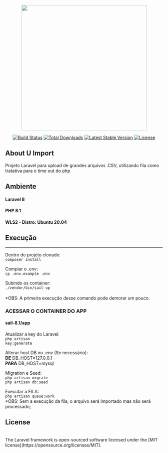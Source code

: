 <p align="center"><a href="https://laravel.com" target="_blank"><img src="https://raw.githubusercontent.com/laravel/art/master/logo-lockup/5%20SVG/2%20CMYK/1%20Full%20Color/laravel-logolockup-cmyk-red.svg" width="400"></a></p>

<p align="center">
<a href="https://travis-ci.org/laravel/framework"><img src="https://travis-ci.org/laravel/framework.svg" alt="Build Status"></a>
<a href="https://packagist.org/packages/laravel/framework"><img src="https://img.shields.io/packagist/dt/laravel/framework" alt="Total Downloads"></a>
<a href="https://packagist.org/packages/laravel/framework"><img src="https://img.shields.io/packagist/v/laravel/framework" alt="Latest Stable Version"></a>
<a href="https://packagist.org/packages/laravel/framework"><img src="https://img.shields.io/packagist/l/laravel/framework" alt="License"></a>
</p>

## About U Import

Projeto Laravel para upload de grandes arquivos .CSV, utilizando fila como tratativa para o time out do php

## Ambiente
#### Laravel 8
#### PHP 8.1
#### WLS2 - Distro: Ubuntu 20.04

## Execução

-------------------------
Dentro do projeto clonado:</br>
    <code>composer install</code>
 
Compiar o .env: </br>
    <code>cp .env.example .env</code>
    
Subindo os container:</br>
    <code>./vendor/bin/sail up</code>
</br>   
*OBS: A primeira execução desse comando pode demorar um pouco.


### ACESSAR O CONTAINER DO APP 
#### sail-8.1/app

Atualizar a key do Laravel:</br>
    <code>php artisan key:generate</code>

Alterar host DB no .env (Se necessário):</br>
    <b>DE</b> DB_HOST=127.0.0.1</br>
    <b>PARA</b> DB_HOST=mysql

Migration e Seed:</br>
    <code>php artisan migrate</code></br>
    <code>php artisan db:seed</code>

Executar a FILA:</br>
    <code>php artisan queue:work</code>
</br>
*OBS: Sem a execução da fila, o arquivo será importado mas não será processado;

## License
</br>
The Laravel framework is open-sourced software licensed under the [MIT license](https://opensource.org/licenses/MIT).

